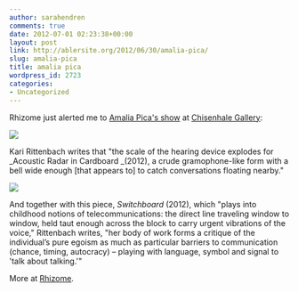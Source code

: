 ```yaml
---
author: sarahendren
comments: true
date: 2012-07-01 02:23:38+00:00
layout: post
link: http://ablersite.org/2012/06/30/amalia-pica/
slug: amalia-pica
title: amalia pica
wordpress_id: 2723
categories:
- Uncategorized
---
```


Rhizome just alerted me to [Amalia Pica's show](http://rhizome.org/editorial/2012/jun/27/chisenhale-gallery/) at [Chisenhale Gallery](http://www.chisenhale.org.uk/):

[![](http://ablersite.files.wordpress.com/2012/06/apica_web.jpg)](http://ablersite.files.wordpress.com/2012/06/apica_web.jpg)

Kari Rittenbach writes that "the scale of the hearing device explodes for _Acoustic Radar in Cardboard _(2012), a crude gramophone-like form with a bell wide enough [that appears to] to catch conversations floating nearby."

[![](http://ablersite.files.wordpress.com/2012/06/apica_1_web.jpg)](http://ablersite.files.wordpress.com/2012/06/apica_1_web.jpg)

And together with this piece, _Switchboard_ (2012), which "plays into childhood notions of telecommunications: the direct line traveling window to window, held taut enough across the block to carry urgent vibrations of the voice," Rittenbach writes, "her body of work forms a critique of the individual’s pure egoism as much as particular barriers to communication (chance, timing, autocracy) – playing with language, symbol and signal to 'talk about talking.'"

More at [Rhizome](http://rhizome.org/editorial/2012/jun/27/chisenhale-gallery/).
